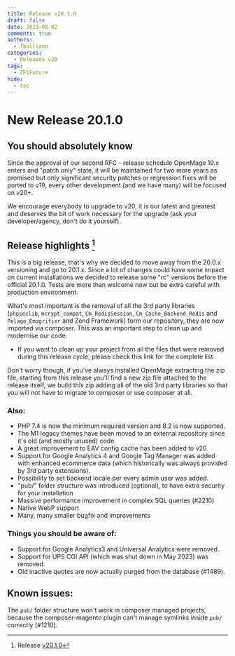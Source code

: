 ```yaml
---
title: Release v20.1.0
draft: false
date: 2023-08-02
comments: true
authors:
  - fballiano
categories:
  - Releases v20
tags:
  - ZF1Future
hide:
  - toc
---
```


# New Release 20.1.0

## You should absolutely know

Since the approval of our second RFC - release schedule OpenMage 19.x enters and "patch only" state, it will be maintained for two more years as promised but only significant security patches or regression fixes will be ported to v19, every other development (and we have many) will be focused on v20+.

We encourage everybody to upgrade to v20, it is our latest and greatest and deserves the bit of work necessary for the upgrade (ask your developer/agency, don't do it yourself).

<!-- more -->

## Release highlights [^1]

This is a big release, that's why we decided to move away from the 20.0.x versioning and go to 20.1.x. Since a lot of changes could have some impact on current installations we decided to release some "rc" versions before the official 20.1.0. Tests are more than welcome now but be extra careful with production environment.

What's most important is the removal of all the 3rd party libraries (`phpseclib`, `mcrypt_compat`, `Cm_RedisSession`, `Cm_Cache_Backend_Redis` and `Pelago_Emogrifier` and Zend Framework) form our repository, they are now imported via composer. This was an important step to clean up and modernise our code.

- If you want to clean up your project from all the files that were removed during this release cycle, please check this link for the complete list.

Don't worry though, if you've always installed OpenMage extracting the zip file, starting from this release you'll find a new zip file attached to the release itself, we build this zip adding all of the old 3rd party libraries so that you will not have to migrate to composer or use composer at all.

### Also:

- PHP 7.4 is now the minimum required version and 8.2 is now supported.
- The M1 legacy themes have been moved to an external repository since it's old (and mostly unused) code.
- A great improvement to EAV config cache has been added to v20.
- Support for Google Analytics 4 and Google Tag Manager was added with enhanced ecommerce data (which historically was always provided by 3rd party extensions).
- Possibility to set backend locale per every admin user was added.
- "pub/" folder structure was introduced (optional), to have extra security for your installation
- Massive performance improvement in complex SQL queries (#2210)
- Native WebP support
- Many, many smaller bugfix and improvements

### Things you should be aware of:

- Support for Google Analytics3 and Universal Analytics were removed.
- Support for UPS CGI API (which was shut down in May 2023) was removed.
- Old inactive quotes are now actually purged from the database (#1489).

## Known issues:

The `pub/` folder structure won't work in composer managed projects, because the composer-magento plugin can't manage symlinks inside `pub/` correctly (#1210).

[^1]: Release [v20.1.0](https://github.com/OpenMage/magento-lts/releases/tag/v20.1.0)
